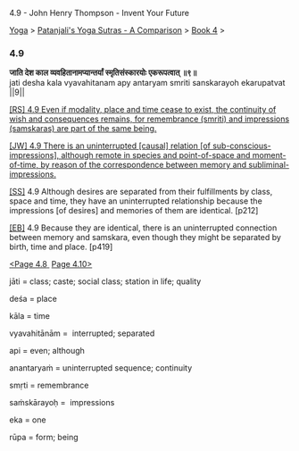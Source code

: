 4.9 - John Henry Thompson - Invent Your Future   
    

[Yoga](../../../yoga.md)‎ > ‎[Patanjali's Yoga Sutras - A Comparison](../../patanjani.md)‎ > ‎[Book 4](../book-4.md)‎ > ‎

### 4.9

**जाति देश काल व्यवहितानामप्यान्तर्यां स्मृतिसंस्कारयोः एकरूपत्वात् ॥९॥**  
jati desha kala vyavahitanam apy antaryam smriti sanskarayoh ekarupatvat ||9||  
  
  
[\[RS\] 4.9 Even if modality, place and time cease to exist, the continuity of wish and consequences remains, for remembrance (smriti) and impressions (samskaras) are part of the same being.](http://www.ashtangayoga.info/source-texts/yoga-sutra-patanjali/chapter-4/item/jati-desha-kala-vyavahitanam-antaryam-smriti/)  
  
[\[JW\] 4.9 There is an uninterrupted \[causal\] relation \[of sub-conscious-impressions\], although remote in species and point-of-space and moment-of-time, by reason of the correspondence between memory and subliminal-impressions.](http://books.google.com/books?id=YzFImjtOxUwC&pg=PA307&ci=88%2C447%2C777%2C118&source=bookclip)  
  
[\[SS\]](http://www.amazon.com/Yoga-Sutras-Patanjali-Commentary-Satchidananda/dp/0932040381) 4.9 Although desires are separated from their fulfillments by class, space and time, they have an uninterrupted relationship because the impressions \[of desires\] and memories of them are identical. \[p212\]  
  
[\[EB\]](http://www.amazon.com/Yoga-Sutras-Patanjali-Translation-Commentary/dp/0865477361/ref=sr_1_1?ie=UTF8&s=books&qid=1250508322&sr=1-1) 4.9 Because they are identical, there is an uninterrupted connection between memory and samskara, even though they might be separated by birth, time and place. \[p419\]  
  
  
[<Page 4.8](48.md)[ ](48.md) [Page 4.10>](410.md)  

jāti = class; caste; social class; station in life; quality  
  
deśa = place  
  
kāla = time  
  
vyavahitānām =  interrupted; separated  
  
api = even; although  
  
anantaryaṁ = uninterrupted sequence; continuity  
  
smṛti = remembrance  
  
saṁskārayoḥ =  impressions  
  
eka = one  
  
rūpa = form; being

